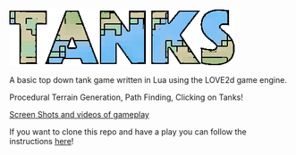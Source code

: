 ![TANKS](/images/logo.png?raw=true)

A basic top down tank game written in Lua using the LOVE2d game engine.

Procedural Terrain Generation, Path Finding, Clicking on Tanks!

[Screen Shots and videos of gameplay](https://goo.gl/photos/HhCV1R9P9C4usTf16)

If you want to clone this repo and have a play you can follow the instructions [here](https://love2d.org/wiki/Getting_Started)!
